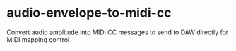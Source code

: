 # audio-envelope-to-midi-cc
Convert audio amplitude into MIDI CC messages to send to DAW directly for MIDI mapping control
